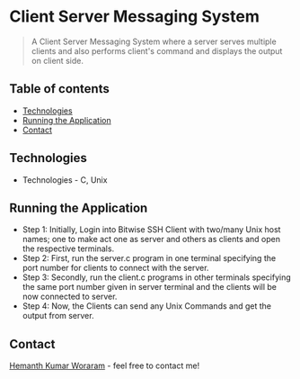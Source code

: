 # Client Server Messaging System

> A Client Server Messaging System where a server serves multiple clients and also performs client's command and displays the output on client side.

## Table of contents
* [Technologies](#technologies)
* [Running the Application](#running-the-application)
* [Contact](#contact)

## Technologies
* Technologies - C, Unix

## Running the Application
* Step 1: Initially, Login into Bitwise SSH Client with two/many Unix host names; one to make act one as server and others as clients and open the respective terminals.
* Step 2: First, run the server.c program in one terminal specifying the port number for clients to connect with the server.
* Step 3: Secondly, run the client.c programs in other terminals specifying the same port number given in server terminal and the clients will be now connected to server.
* Step 4: Now, the Clients can send any Unix Commands and get the output from server.

## Contact
[Hemanth Kumar Woraram](https://hemanthkumarw.com/) - feel free to contact me!
